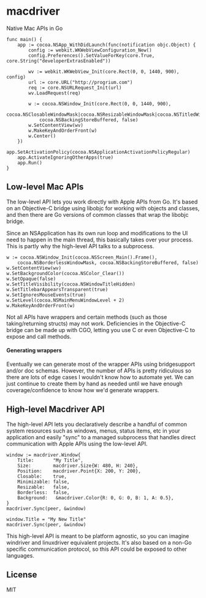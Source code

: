 # macdriver
Native Mac APIs in Go

```
func main() {
	app := cocoa.NSApp_WithDidLaunch(func(notification objc.Object) {
		config := webkit.WKWebViewConfiguration_New()
		config.Preferences().SetValueForKey(core.True, core.String("developerExtrasEnabled"))

		wv := webkit.WKWebView_Init(core.Rect(0, 0, 1440, 900), config)
		url := core.URL("http://progrium.com")
		req := core.NSURLRequest_Init(url)
		wv.LoadRequest(req)

		w := cocoa.NSWindow_Init(core.Rect(0, 0, 1440, 900),
			cocoa.NSClosableWindowMask|cocoa.NSResizableWindowMask|cocoa.NSTitledWindowMask,
			cocoa.NSBackingStoreBuffered, false)
		w.SetContentView(wv)
		w.MakeKeyAndOrderFront(w)
		w.Center()
	})
	app.SetActivationPolicy(cocoa.NSApplicationActivationPolicyRegular)
	app.ActivateIgnoringOtherApps(true)
	app.Run()
}
```

## Low-level Mac APIs

The low-level API lets you work directly with Apple APIs from Go. It's based on an Objective-C bridge using libobjc
for working with objects and classes, and then there are Go versions of common classes that wrap the libobjc bridge.

Since an NSApplication has its own run loop and modifications to the UI need to happen in the main thread, this basically
takes over your process. This is partly why the high-level API talks to a subprocess.

```
w := cocoa.NSWindow_Init(cocoa.NSScreen_Main().Frame(),
    cocoa.NSBorderlessWindowMask, cocoa.NSBackingStoreBuffered, false)
w.SetContentView(wv)
w.SetBackgroundColor(cocoa.NSColor_Clear())
w.SetOpaque(false)
w.SetTitleVisibility(cocoa.NSWindowTitleHidden)
w.SetTitlebarAppearsTransparent(true)
w.SetIgnoresMouseEvents(true)
w.SetLevel(cocoa.NSMainMenuWindowLevel + 2)
w.MakeKeyAndOrderFront(w)
```

Not all APIs have wrappers and certain methods (such as those taking/returning structs) may not work. Deficiencies in the 
Objective-C bridge can be made up with CGO, letting you use C or even Objective-C to expose and call methods.

#### Generating wrappers

Eventually we can generate most of the wrapper APIs using bridgesupport and/or doc schemas. However, the number of APIs
is pretty ridiculous so there are lots of edge cases I wouldn't know how to automate yet. We can just continue to create them by hand
as needed until we have enough coverage/confidence to know how we'd generate wrappers.

## High-level Macdriver API

The high-level API lets you declaratively describe a handful of common system resources such as windows, menus, status items,
etc in your application and easily "sync" to a managed subprocess that handles direct communication with Apple APIs using the
low-level API.

```
window := macdriver.Window{
	Title:       "My Title",
	Size:        macdriver.Size{W: 480, H: 240},
	Position:    macdriver.Point{X: 200, Y: 200},
	Closable:    true,
	Minimizable: false,
	Resizable:   false,
	Borderless:  false,
	Background:   &macdriver.Color{R: 0, G: 0, B: 1, A: 0.5},
}
macdriver.Sync(peer, &window)

window.Title = "My New Title"
macdriver.Sync(peer, &window)
```

This high-level API is meant to be platform agnostic, so you can imagine windriver and linuxdriver equivalent projects. It's also
based on a non-Go specific communication protocol, so this API could be exposed to other languages.

## License

MIT